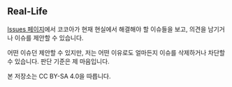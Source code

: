 ## Real-Life
[Issues 페이지](https://github.com/Hoto-Cocoa/Real-Life/issues)에서 코코아가 현재 현실에서 해결해야 할 이슈들을 보고, 의견을 남기거나 이슈를 제안할 수 있습니다.

어떤 이슈던 제안할 수 있지만, 저는 어떤 이유로도 얼마든지 이슈를 삭제하거나 차단할 수 있습니다. 판단 기준은 제 마음입니다.

본 저장소는 CC BY-SA 4.0을 따릅니다.
